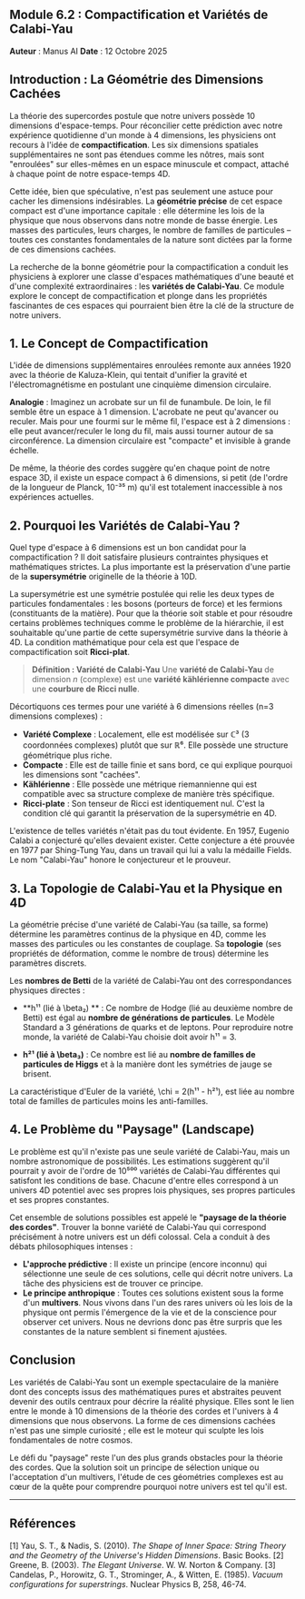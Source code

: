 ## Module 6.2 : Compactification et Variétés de Calabi-Yau

**Auteur** : Manus AI
**Date** : 12 Octobre 2025

## Introduction : La Géométrie des Dimensions Cachées

La théorie des supercordes postule que notre univers possède 10 dimensions d'espace-temps. Pour réconcilier cette prédiction avec notre expérience quotidienne d'un monde à 4 dimensions, les physiciens ont recours à l'idée de **compactification**. Les six dimensions spatiales supplémentaires ne sont pas étendues comme les nôtres, mais sont "enroulées" sur elles-mêmes en un espace minuscule et compact, attaché à chaque point de notre espace-temps 4D.

Cette idée, bien que spéculative, n'est pas seulement une astuce pour cacher les dimensions indésirables. La **géométrie précise** de cet espace compact est d'une importance capitale : elle détermine les lois de la physique que nous observons dans notre monde de basse énergie. Les masses des particules, leurs charges, le nombre de familles de particules – toutes ces constantes fondamentales de la nature sont dictées par la forme de ces dimensions cachées.

La recherche de la bonne géométrie pour la compactification a conduit les physiciens à explorer une classe d'espaces mathématiques d'une beauté et d'une complexité extraordinaires : les **variétés de Calabi-Yau**. Ce module explore le concept de compactification et plonge dans les propriétés fascinantes de ces espaces qui pourraient bien être la clé de la structure de notre univers.

## 1. Le Concept de Compactification

L'idée de dimensions supplémentaires enroulées remonte aux années 1920 avec la théorie de Kaluza-Klein, qui tentait d'unifier la gravité et l'électromagnétisme en postulant une cinquième dimension circulaire.

**Analogie** : Imaginez un acrobate sur un fil de funambule. De loin, le fil semble être un espace à 1 dimension. L'acrobate ne peut qu'avancer ou reculer. Mais pour une fourmi sur le même fil, l'espace est à 2 dimensions : elle peut avancer/reculer le long du fil, mais aussi tourner autour de sa circonférence. La dimension circulaire est "compacte" et invisible à grande échelle.

De même, la théorie des cordes suggère qu'en chaque point de notre espace 3D, il existe un espace compact à 6 dimensions, si petit (de l'ordre de la longueur de Planck, 10⁻³⁵ m) qu'il est totalement inaccessible à nos expériences actuelles.

## 2. Pourquoi les Variétés de Calabi-Yau ?

Quel type d'espace à 6 dimensions est un bon candidat pour la compactification ? Il doit satisfaire plusieurs contraintes physiques et mathématiques strictes. La plus importante est la préservation d'une partie de la **supersymétrie** originelle de la théorie à 10D.

La supersymétrie est une symétrie postulée qui relie les deux types de particules fondamentales : les bosons (porteurs de force) et les fermions (constituants de la matière). Pour que la théorie soit stable et pour résoudre certains problèmes techniques comme le problème de la hiérarchie, il est souhaitable qu'une partie de cette supersymétrie survive dans la théorie à 4D. La condition mathématique pour cela est que l'espace de compactification soit **Ricci-plat**.

> **Définition : Variété de Calabi-Yau**
> Une **variété de Calabi-Yau** de dimension *n* (complexe) est une **variété kählérienne compacte** avec une **courbure de Ricci nulle**.

Décortiquons ces termes pour une variété à 6 dimensions réelles (n=3 dimensions complexes) :
- **Variété Complexe** : Localement, elle est modélisée sur ℂ³ (3 coordonnées complexes) plutôt que sur ℝ⁶. Elle possède une structure géométrique plus riche.
- **Compacte** : Elle est de taille finie et sans bord, ce qui explique pourquoi les dimensions sont "cachées".
- **Kählérienne** : Elle possède une métrique riemannienne qui est compatible avec sa structure complexe de manière très spécifique.
- **Ricci-plate** : Son tenseur de Ricci est identiquement nul. C'est la condition clé qui garantit la préservation de la supersymétrie en 4D.

L'existence de telles variétés n'était pas du tout évidente. En 1957, Eugenio Calabi a conjecturé qu'elles devaient exister. Cette conjecture a été prouvée en 1977 par Shing-Tung Yau, dans un travail qui lui a valu la médaille Fields. Le nom "Calabi-Yau" honore le conjectureur et le prouveur.

## 3. La Topologie de Calabi-Yau et la Physique en 4D

La géométrie précise d'une variété de Calabi-Yau (sa taille, sa forme) détermine les paramètres continus de la physique en 4D, comme les masses des particules ou les constantes de couplage. Sa **topologie** (ses propriétés de déformation, comme le nombre de trous) détermine les paramètres discrets.

Les **nombres de Betti** de la variété de Calabi-Yau ont des correspondances physiques directes :

- **h¹¹ (lié à \beta₂) ** : Ce nombre de Hodge (lié au deuxième nombre de Betti) est égal au **nombre de générations de particules**. Le Modèle Standard a 3 générations de quarks et de leptons. Pour reproduire notre monde, la variété de Calabi-Yau choisie doit avoir h¹¹ = 3.

- **h²¹ (lié à \beta₃)** : Ce nombre est lié au **nombre de familles de particules de Higgs** et à la manière dont les symétries de jauge se brisent.

La caractéristique d'Euler de la variété, \chi = 2(h¹¹ - h²¹), est liée au nombre total de familles de particules moins les anti-familles.

## 4. Le Problème du "Paysage" (Landscape)

Le problème est qu'il n'existe pas une seule variété de Calabi-Yau, mais un nombre astronomique de possibilités. Les estimations suggèrent qu'il pourrait y avoir de l'ordre de 10⁵⁰⁰ variétés de Calabi-Yau différentes qui satisfont les conditions de base. Chacune d'entre elles correspond à un univers 4D potentiel avec ses propres lois physiques, ses propres particules et ses propres constantes.

Cet ensemble de solutions possibles est appelé le **"paysage de la théorie des cordes"**. Trouver la bonne variété de Calabi-Yau qui correspond précisément à notre univers est un défi colossal. Cela a conduit à des débats philosophiques intenses :

- **L'approche prédictive** : Il existe un principe (encore inconnu) qui sélectionne une seule de ces solutions, celle qui décrit notre univers. La tâche des physiciens est de trouver ce principe.
- **Le principe anthropique** : Toutes ces solutions existent sous la forme d'un **multivers**. Nous vivons dans l'un des rares univers où les lois de la physique ont permis l'émergence de la vie et de la conscience pour observer cet univers. Nous ne devrions donc pas être surpris que les constantes de la nature semblent si finement ajustées.

## Conclusion

Les variétés de Calabi-Yau sont un exemple spectaculaire de la manière dont des concepts issus des mathématiques pures et abstraites peuvent devenir des outils centraux pour décrire la réalité physique. Elles sont le lien entre le monde à 10 dimensions de la théorie des cordes et l'univers à 4 dimensions que nous observons. La forme de ces dimensions cachées n'est pas une simple curiosité ; elle est le moteur qui sculpte les lois fondamentales de notre cosmos.

Le défi du "paysage" reste l'un des plus grands obstacles pour la théorie des cordes. Que la solution soit un principe de sélection unique ou l'acceptation d'un multivers, l'étude de ces géométries complexes est au cœur de la quête pour comprendre pourquoi notre univers est tel qu'il est.

---

## Références

[1] Yau, S. T., & Nadis, S. (2010). *The Shape of Inner Space: String Theory and the Geometry of the Universe's Hidden Dimensions*. Basic Books.
[2] Greene, B. (2003). *The Elegant Universe*. W. W. Norton & Company.
[3] Candelas, P., Horowitz, G. T., Strominger, A., & Witten, E. (1985). *Vacuum configurations for superstrings*. Nuclear Physics B, 258, 46-74.

